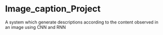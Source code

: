 # Image_caption_Project

A system which generate descriptions according to the content observed in an image using CNN and RNN

